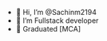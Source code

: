 - 👋 Hi, I’m @Sachinm2194
- 👀 I’m Fullstack developer 
- 🌱 Graduated [MCA]


<!---
Sachinm2194/Sachinm2194 is a ✨ special ✨ repository because its `README.md` (this file) appears on your GitHub profile.
You can click the Preview link to take a look at your changes.
--->
